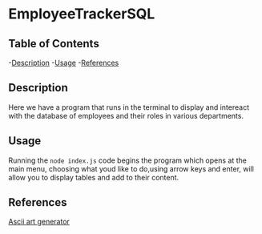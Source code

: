 # EmployeeTrackerSQL

## Table of Contents
-[Description](#description)
-[Usage](#usage)
-[References](#references)


## Description 

Here we have a program that runs in the terminal to display and intereact with the database of employees and their roles in various departments.

## Usage
Running the `node index.js` code begins the program which opens at the main menu, choosing what youd like to do,using arrow keys and enter, will allow you to display tables and add to their content. 




## References 
[Ascii art generator](http://patorjk.com/software/taag/#p=testall&f=Cyberlarge&t=Employee%20Manager)